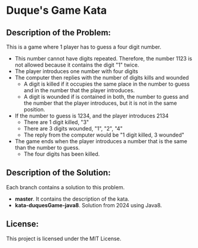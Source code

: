 # Duque's Game Kata

## Description of the Problem:

This is a game where 1 player has to guess a four digit number.

- This number cannot have digits repeated. Therefore, the number 1123 is not allowed because it contains the digit "1" twice.
- The player introduces one number with four digits
- The computer then replies with the number of digits kills and wounded
  - A digit is killed if it occupies the same place in the number to guess and in the number that the player introduces.
  - A digit is wounded if is contained in both, the number to guess and the number that the player introduces, but it is not in the same position.
- If the number to guess is 1234, and the player introduces 2134
  - There are 1 digit killed, "3"
  - There are 3 digits wounded, "1", "2", "4"
  - The reply from the computer would be "1 digit killed, 3 wounded"
- The game ends when the player introduces a number that is the same than the number to guess.
  - The four digits has been killed.

## Description of the Solution:

Each branch contains a solution to this problem.

- **master**. It contains the description of the kata.
- **kata-duquesGame-java8**. Solution from 2024 using Java8.

## License:
This project is licensed under the MIT License.